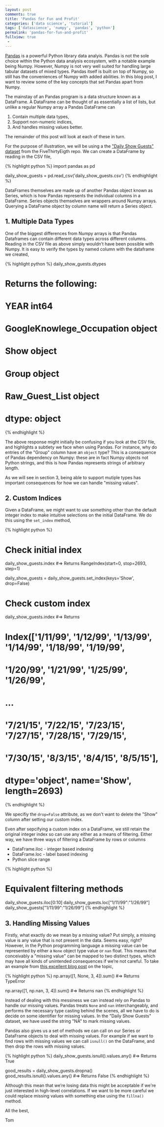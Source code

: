 ```yaml
---
layout: post
comments: true
title: 'Pandas for Fun and Profit'
categories: ['data science', 'tutorial']
tags: ['datascience', 'numpy', 'pandas', 'python']
permalink: 'pandas-for-fun-and-profit'
fullview: true
 -
---
```


[Pandas](http://pandas.pydata.org/) is a powerful Python library data analyis. Pandas is not the sole choice within the Python data analysis ecosystem, with a notable example being Numpy. However, Numpy is not very well suited for handling large tabular datasets of mixed types. Pandas itself is built on top of Numpy, so still has the conveniences of Numpy with added abilities. In this blog post, I want to review some of the key concepts that set Pandas apart from Numpy.

The mainstay of an Pandas program is a data structure known as a DataFrame. A DataFrame can be thought of as essentially a list of lists, but unlike a regular Numpy array a Pandas DataFrame can  

1. Contain multiple data types,
2. Support non-numeric indices,
3. And handles missing values better.

The remainder of this post will look at each of these in turn.

For the purpose of illustration, we will be using a the ["Daily Show Guests" dataset](https://github.com/fivethirtyeight/data/tree/33b01e4a37911fff33f1e8afa9bc01a8d3698d8b/daily-show-guests) from the FiveThirtyEigth repo. We can create a DataFrame by reading in the CSV file,

{% highlight python %}
import pandas as pd

daily_show_guests = pd.read_csv('daily_show_guests.csv')
{% endhighlight %}

DataFrames themselves are made up of another Pandas object known as Series, which is how Pandas represents the individual columns in a DataFrame. Series objects themselves are wrappers around Numpy arrays. Querying a DataFrame object by column name will return a Series object.

## 1. Multiple Data Types

One of the biggest differences from Numpy arrays is that Pandas Dataframes can contain different data types across different columns. Reading in the CSV file as above simply wouldn’t have been possible with Numpy. It is easy to verify the types by named column with the dataframe we created,

{% highlight python %}
daily_show_guests.dtypes
# Returns the following:
# YEAR                         int64
# GoogleKnowlege_Occupation    object
# Show                         object
# Group                        object
# Raw_Guest_List               object
# dtype: object
{% endhighlight %}

The above response might initially be confusing if you look at the CSV file, and highlights a subtlety we face when using Pandas. For instance, why do entries of the "Group" column have an `object` type? This is a consequence of Pandas dependency on Numpy: these are in fact Numpy objects not Python strings, and this is how Pandas represents strings of arbitrary length.

As we will see in section 3, being able to support mutiple types has important consequences for how we can handle "missing values".

## 2. Custom Indices

Given a DataFrame, we might want to use something other than the default integer index to make intuitive selections on the initial DataFrame. We do this using the `set_index` method,

{% highlight python %}
# Check initial index
daily_show_guests.index #=> Returns RangeIndex(start=0, stop=2693, step=1)

daily_show_guests = daily_show_guests.set_index(keys='Show', drop=False)
# Check custom index
daily_show_guests.index #=> Returns
# Index(['1/11/99', '1/12/99', '1/13/99', '1/14/99', '1/18/99', '1/19/99',
#       '1/20/99', '1/21/99', '1/25/99', '1/26/99',
#       ...
#       '7/21/15', '7/22/15', '7/23/15', '7/27/15', '7/28/15', '7/29/15',
#       '7/30/15', '8/3/15', '8/4/15', '8/5/15'],
#      dtype='object', name='Show', length=2693)
{% endhighlight %}

We specifiy the `drop=False` attribute, as we don't want to delete the "Show" column after setting our custom index.

Even after sepcifying a custom index on a DataFrame, we still retain the original integer index so can use any either as a means of filtering. Either way, we have three ways of filtering a DataFrame by rows or columns

* DataFrame.iloc - integer based indexing
* DataFrame.loc - label based indexing
* Python slice range

{% highlight python %}
# Equivalent filtering methods
daily_show_guests.iloc[0:10]
daily_show_guests.loc["1/11/99":"1/26/99"]
daily_show_guests["1/11/99":"1/26/99"]
{% endhighlight %}

## 3. Handling Missing Values

Firstly, what exactly do we mean by a missing value? Put simply, a missing value is any value that is not present in the data. Seems easy, right? However, in the Python programming language a missing value can be represented by either a `None` object type value or `nan` float. This means that conceivably a "missing value" can be mapped to two distinct types, which may have all kinds of unintended consequences if we’re not careful. To take an example from [this excellent blog post](https://www.oreilly.com/learning/handling-missing-data) on the topic,

{% highlight python %}
np.array([1, None, 3, 4]).sum() #=> Returns TypeError

np.array([1, np.nan, 3, 4]).sum() #=> Returns nan
{% endhighlight %}

Instead of dealing with this messiness we can instead rely on Pandas to handle our missing values. Pandas treats `None` and `nan` interchangeably, and performs the necessary type casting behind the scenes, all we have to do is decide on some identifier for missing values. In the "Daily Show Guests" dataset, we have used the string "NA" to mark missing values.

Pandas also gives us a set of methods we can call on our Series or DataFrame objects to deal with missing values. For example if we want to find rows with missing values we can call `isnull()` on the DataFrame, and then drop the rows with missing values.

{% highlight python %}
daily_show_guests.isnull().values.any() #=> Returns True

good_results = daily_show_guests.dropna()
good_results.isnull().values.any() #=> Returns False
{% endhighlight %}

Although this mean that we’re losing data this might be acceptable if we're just interested in high-level correlations. If we want to be more careful we could replace missing values with something else using the `fillna()` method.

All the best,

Tom
